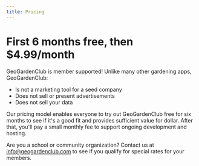 ```yaml
---
title: Pricing
---
```


# First 6 months free, then $4.99/month

GeoGardenClub is member supported!  Unlike many other gardening apps, GeoGardenClub: 

* Is not a marketing tool for a seed company
* Does not sell or present advertisements
* Does not sell your data 

Our pricing model enables everyone to try out GeoGardenClub free for six months to see if it's a good fit and provides sufficient value for dollar. After that, you'll pay a small monthly fee to support ongoing development and hosting.

Are you a school or community organization?  Contact us at info@geogardenclub.com to see if you qualify for special rates for your members. 




